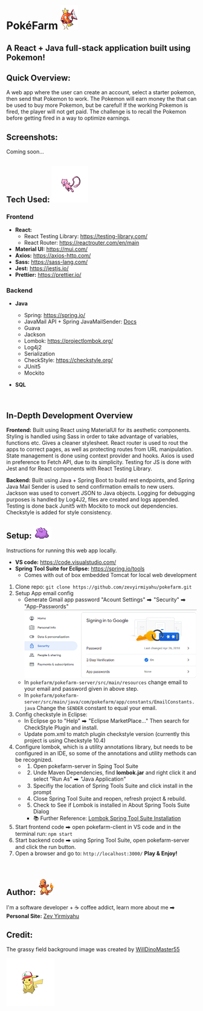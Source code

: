 # PokéFarm ![Magikarp](Images/129.gif)
## A React + Java full-stack application built using Pokemon!

## Quick Overview:
A web app where the user can create an account, select a starter pokemon, then send that
Pokemon to work. The Pokemon will earn money the that can be used to buy more Pokemon, but be careful! 
If the working Pokemon is fired, the player will not get paid. The challenge is to recall the Pokemon before getting fired in a way to optimize earnings.

## Screenshots:
Coming soon...

## Tech Used: ![Mew](Images/151.png)
### **Frontend**
- **React:**
    - React Testing Library: https://testing-library.com/
    - React Router: https://reactrouter.com/en/main
- **Material UI:** https://mui.com/
- **Axios:** https://axios-http.com/
- **Sass:** https://sass-lang.com/
- **Jest:** https://jestjs.io/
- **Prettier:** https://prettier.io/
### **Backend**
- **Java**
    - Spring: https://spring.io/ 
    - JavaMail API + Spring JavaMailSender: [Docs](https://docs.spring.io/spring-framework/docs/current/javadoc-api/org/springframework/mail/javamail/JavaMailSender.html)
    - Guava
    - Jackson
    - Lombok: https://projectlombok.org/
    - Log4j2
    - Serialization
    - CheckStyle: https://checkstyle.org/
    - JUnit5
    - Mockito

- **SQL**

<br/>

## In-Depth Development Overview
**Frontend:** Built using React using MaterialUI for its aesthetic components. Styling is handled using Sass in order to take advantage of variables, functions etc. Gives a cleaner stylesheet. React router is used to rout the apps to correct pages, as well as protecting routes from URL manipulation. State management is done using context provider and hooks. Axios is used in preference to Fetch API, due to its simplicity. Testing for JS is done with Jest and for React components with React Testing Library.

**Backend:** Built using Java + Spring Boot to build rest endpoints, and Spring Java Mail Sender is used to send confirmation emails to new users. Jackson was used to convert JSON to Java objects. Logging for debugging purposes is handled by Log4J2, files are created and logs appended. Testing is done back Junit5 with Mockito to mock out dependencies. Checkstyle is added for style consistency.

## Setup: ![Ditto](Images/132.gif)
Instructions for running this web app locally.
- **VS code:** https://code.visualstudio.com/
- **Spring Tool Suite for Eclipse:** https://spring.io/tools
    - Comes with out of box embedded Tomcat for local web development 

1. Clone repo: ```git clone https://github.com/zevyirmiyahu/pokefarm.git```
2. Setup App email config
    - Generate Gmail app password "Acount Settings" ⮕ "Security" ⮕ "App-Passwords"
    ![App-Password Screenshot](Images/GmailAppPassword.png)
    - In ```pokefarm/pokefarm-server/src/main/resources``` change email to your email and password given in above step.
    - In ```pokefarm/pokefarm-server/src/main/java/com/pokefarm/app/constants/EmailConstants.java``` Change the ```SENDER``` constant to equal your email.
3. Config checkstyle in Eclipse:
    - In Eclipse go to "Help" ⮕ "Eclipse MarketPlace..." Then search for CheckStyle Plugin and install.
    - Update pom.xml to match plugin checkstyle version (currently this project is using Checkstyle 10.4)
4. Configure lombok, which is a utility annotations library, but needs to be configured in an IDE, so
some of the annotations and utility methods can be recognized. 
    - 1. Open pokefarm-server in Sping Tool Suite
    - 2. Unde Maven Dependencies, find **lombok.jar** and right click it and select "Run As" ⮕ "Java Application"
    - 3. Specifiy the location of Spring Tools Suite and click install in the prompt
    - 4. Close Spring Tool Suite and reopen, refresh project & rebuild.
    - 5. Check to See if Lombok is installed in About Spring Tools Suite Dialog
        - 📚 Further Reference: [Lombok Spring Tool Suite Installation](https://stackoverflow.com/questions/52780535/lombok-with-spring-tool-suite-4)
5. Start frontend code ⮕ open pokefarm-client in VS code and in the terminal run: ```npm start```
6. Start backend code ⮕ using Spring Tool Suite, open pokefarm-server and click the run button.
7. Open a browser and go to: ```http://localhost:3000/``` **Play & Enjoy!** 

<br/>

## Author: ![Charmander](Images/4.gif)
I'm a software developer + ☕ coffee addict, learn more about me ⮕
**Personal Site:** [Zev Yirmiyahu](https://zevyirmiyahu.com/)

## Credit:
The grassy field background image was created by [WillDinoMaster55](https://www.deviantart.com/willdinomaster55/art/Grass-with-River-Background-907641083)

![Hat-Pikachu](Images/10094.png)
<!-- ![Hat-Pikachu](Images/10094.png) ![GigantaMaxGengar](Images/10202.png) -->